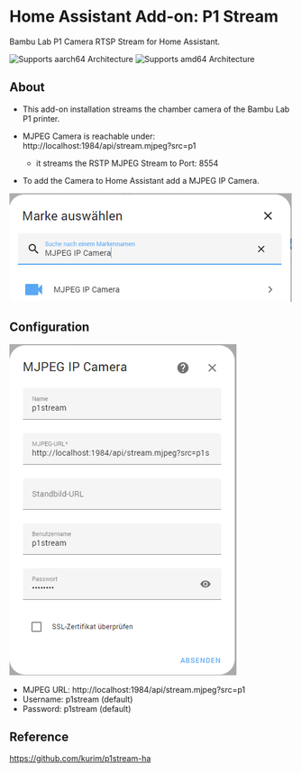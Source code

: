 # Home Assistant Add-on: P1 Stream

Bambu Lab P1 Camera RTSP Stream for Home Assistant.

![Supports aarch64 Architecture][aarch64-shield] ![Supports amd64 Architecture][amd64-shield] 

## About
* This add-on installation streams the chamber camera of the Bambu Lab P1 printer.

* MJPEG Camera is reachable under: http://localhost:1984/api/stream.mjpeg?src=p1
  * it streams the RSTP MJPEG Stream to Port: 8554

* To add the Camera to Home Assistant add a MJPEG IP Camera.

![](https://raw.githubusercontent.com/kurim/p1stream-ha/main/img/p1stream_1.png)

## Configuration
![](https://raw.githubusercontent.com/kurim/p1stream-ha/main/img/p1stream_2.png)

- MJPEG URL: http://localhost:1984/api/stream.mjpeg?src=p1
- Username: p1stream (default)
- Password: p1stream (default)

## Reference
https://github.com/kurim/p1stream-ha


[aarch64-shield]: https://img.shields.io/badge/aarch64-yes-green.svg
[amd64-shield]: https://img.shields.io/badge/amd64-yes-green.svg


